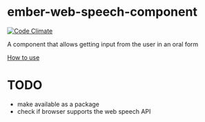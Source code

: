 ember-web-speech-component
==========================

[![Code Climate](http://js-for.ninja/test.svg)](http://js-for.ninja)

A component that allows getting input from the user in an oral form

<a href="http://js-for.ninja/ember-js-and-web-speech-api-example.html">How to use</a>

TODO
====
+ make available as a package
+ check if browser supports the web speech API

